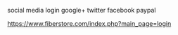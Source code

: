 social media login
google+ twitter facebook paypal

https://www.fiberstore.com/index.php?main_page=login